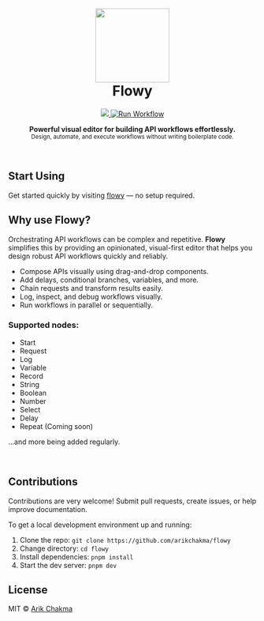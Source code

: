 <h1 align="center"><img height="150" src="https://flowy.run/brand/icon.svg" /><br> Flowy</h1>

<p align="center">
  <a href="https://github.com/arikchakma/flowy/blob/main/license">
    <img src="https://img.shields.io/badge/License-MIT-222222.svg" />
  </a>
  <a href="https://flowy.run">
    <img src="https://img.shields.io/badge/%E2%9C%A8-Run%20Workflow-0a0a0a.svg?style=flat&colorA=222222" alt="Run Workflow" />
  </a>
</p>

<p align="center">
  <b>Powerful visual editor for building API workflows effortlessly.</b></br>
  <sub>Design, automate, and execute workflows without writing boilerplate code.</sub><br>
</p>
<br />

## Start Using

Get started quickly by visiting [flowy](https://flowy.run) — no setup required.

## Why use Flowy?

Orchestrating API workflows can be complex and repetitive. **Flowy** simplifies this by providing an opinionated, visual-first editor that helps you design robust API workflows quickly and reliably.

- Compose APIs visually using drag-and-drop components.
- Add delays, conditional branches, variables, and more.
- Chain requests and transform results easily.
- Log, inspect, and debug workflows visually.
- Run workflows in parallel or sequentially.

### Supported nodes:

- Start
- Request
- Log
- Variable
- Record
- String
- Boolean
- Number
- Select
- Delay
- Repeat (Coming soon)

…and more being added regularly.

<br/>

## Contributions

Contributions are very welcome! Submit pull requests, create issues, or help improve documentation.

To get a local development environment up and running:

1. Clone the repo: `git clone https://github.com/arikchakma/flowy`
2. Change directory: `cd flowy`
3. Install dependencies: `pnpm install`
4. Start the dev server: `pnpm dev`

## License

MIT &copy; [Arik Chakma](https://twitter.com/imarikchakma)
